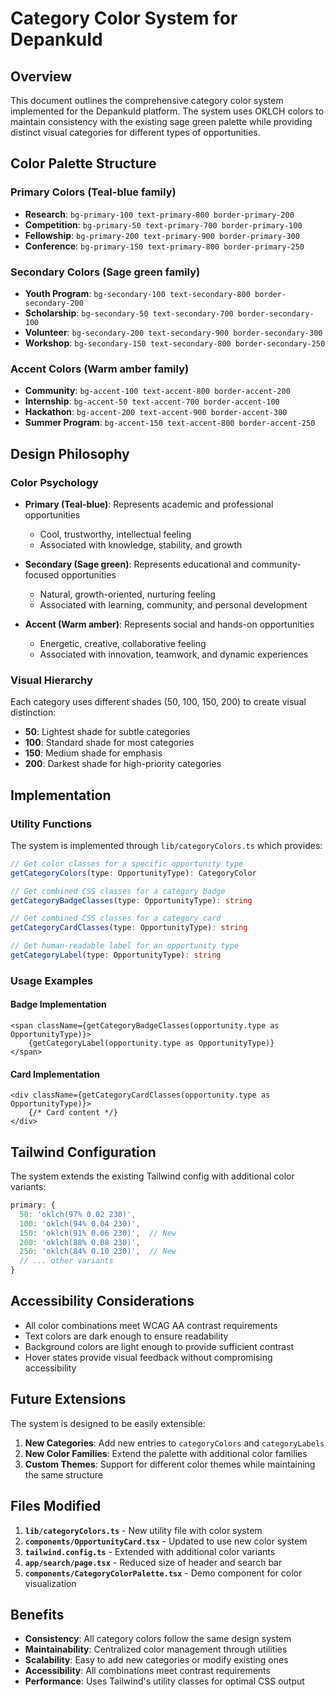 # Category Color System for DepankuId

## Overview

This document outlines the comprehensive category color system implemented for the DepankuId platform. The system uses OKLCH colors to maintain consistency with the existing sage green palette while providing distinct visual categories for different types of opportunities.

## Color Palette Structure

### Primary Colors (Teal-blue family)
- **Research**: `bg-primary-100 text-primary-800 border-primary-200`
- **Competition**: `bg-primary-50 text-primary-700 border-primary-100`
- **Fellowship**: `bg-primary-200 text-primary-900 border-primary-300`
- **Conference**: `bg-primary-150 text-primary-800 border-primary-250`

### Secondary Colors (Sage green family)
- **Youth Program**: `bg-secondary-100 text-secondary-800 border-secondary-200`
- **Scholarship**: `bg-secondary-50 text-secondary-700 border-secondary-100`
- **Volunteer**: `bg-secondary-200 text-secondary-900 border-secondary-300`
- **Workshop**: `bg-secondary-150 text-secondary-800 border-secondary-250`

### Accent Colors (Warm amber family)
- **Community**: `bg-accent-100 text-accent-800 border-accent-200`
- **Internship**: `bg-accent-50 text-accent-700 border-accent-100`
- **Hackathon**: `bg-accent-200 text-accent-900 border-accent-300`
- **Summer Program**: `bg-accent-150 text-accent-800 border-accent-250`

## Design Philosophy

### Color Psychology
- **Primary (Teal-blue)**: Represents academic and professional opportunities
  - Cool, trustworthy, intellectual feeling
  - Associated with knowledge, stability, and growth
  
- **Secondary (Sage green)**: Represents educational and community-focused opportunities
  - Natural, growth-oriented, nurturing feeling
  - Associated with learning, community, and personal development
  
- **Accent (Warm amber)**: Represents social and hands-on opportunities
  - Energetic, creative, collaborative feeling
  - Associated with innovation, teamwork, and dynamic experiences

### Visual Hierarchy
Each category uses different shades (50, 100, 150, 200) to create visual distinction:
- **50**: Lightest shade for subtle categories
- **100**: Standard shade for most categories
- **150**: Medium shade for emphasis
- **200**: Darkest shade for high-priority categories

## Implementation

### Utility Functions
The system is implemented through `lib/categoryColors.ts` which provides:

```typescript
// Get color classes for a specific opportunity type
getCategoryColors(type: OpportunityType): CategoryColor

// Get combined CSS classes for a category badge
getCategoryBadgeClasses(type: OpportunityType): string

// Get combined CSS classes for a category card
getCategoryCardClasses(type: OpportunityType): string

// Get human-readable label for an opportunity type
getCategoryLabel(type: OpportunityType): string
```

### Usage Examples

#### Badge Implementation
```tsx
<span className={getCategoryBadgeClasses(opportunity.type as OpportunityType)}>
    {getCategoryLabel(opportunity.type as OpportunityType)}
</span>
```

#### Card Implementation
```tsx
<div className={getCategoryCardClasses(opportunity.type as OpportunityType)}>
    {/* Card content */}
</div>
```

## Tailwind Configuration

The system extends the existing Tailwind config with additional color variants:

```typescript
primary: {
  50: 'oklch(97% 0.02 230)',
  100: 'oklch(94% 0.04 230)',
  150: 'oklch(91% 0.06 230)',  // New
  200: 'oklch(88% 0.08 230)',
  250: 'oklch(84% 0.10 230)',  // New
  // ... other variants
}
```

## Accessibility Considerations

- All color combinations meet WCAG AA contrast requirements
- Text colors are dark enough to ensure readability
- Background colors are light enough to provide sufficient contrast
- Hover states provide visual feedback without compromising accessibility

## Future Extensions

The system is designed to be easily extensible:

1. **New Categories**: Add new entries to `categoryColors` and `categoryLabels`
2. **New Color Families**: Extend the palette with additional color families
3. **Custom Themes**: Support for different color themes while maintaining the same structure

## Files Modified

1. **`lib/categoryColors.ts`** - New utility file with color system
2. **`components/OpportunityCard.tsx`** - Updated to use new color system
3. **`tailwind.config.ts`** - Extended with additional color variants
4. **`app/search/page.tsx`** - Reduced size of header and search bar
5. **`components/CategoryColorPalette.tsx`** - Demo component for color visualization

## Benefits

- **Consistency**: All category colors follow the same design system
- **Maintainability**: Centralized color management through utilities
- **Scalability**: Easy to add new categories or modify existing ones
- **Accessibility**: All combinations meet contrast requirements
- **Performance**: Uses Tailwind's utility classes for optimal CSS output
